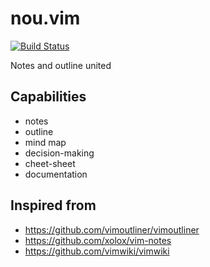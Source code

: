 # nou.vim

[![Build Status](https://travis-ci.org/amerlyq/nou.vim.svg?branch=master)](
    https://travis-ci.org/amerlyq/nou.vim)

Notes and outline united

## Capabilities

  * notes
  * outline
  * mind map
  * decision-making
  * cheet-sheet
  * documentation

## Inspired from

  * https://github.com/vimoutliner/vimoutliner
  * https://github.com/xolox/vim-notes
  * https://github.com/vimwiki/vimwiki
